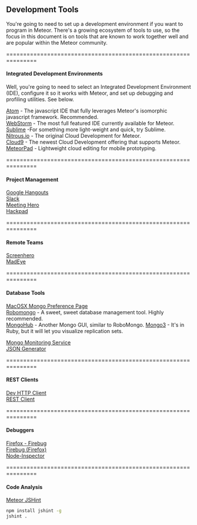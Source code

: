 ## Development Tools

You're going to need to set up a development environment if you want to program in Meteor.  There's a growing ecosystem of tools to use, so the focus in this document is on tools that are known to work together well and are popular within the Meteor community.   

===============================================================
#### Integrated Development Environments

Well, you're going to need to select an Integrated Development Environment (IDE), configure it so it works with Meteor, and set up debugging and profiling utilities.  See below.  

[Atom](http://www.atom.io) - The javascript IDE that fully leverages Meteor's isomorphic javascript framework.  Recommended.  
[WebStorm](http://www.jetbrains.com/webstorm/) - The most full featured IDE currently available for Meteor.    
[Sublime](http://www.sublimetext.com/) -For something more light-weight and quick, try Sublime.   
[Nitrous.io](https://www.nitrous.io/) - The original Cloud Development for Meteor.   
[Cloud9](https://c9.io/)  - The newest Cloud Development offering that supports Meteor.  
[MeteorPad](http://meteorpad.com/pad/J5Ls2Fc8imyXnz8yM)  - Lightweight cloud editing for mobile prototyping.  


===============================================================
#### Project Management   

[Google Hangouts](http://www.google.com/+/learnmore/hangouts/)  
[Slack](https://slack.com/)  
[Meeting Hero](http://www.meetinghero.com/)  
[Hackpad](https://hackpad.com)  

  
===============================================================
#### Remote Teams    

[Screenhero](http://screenhero.com/download.html?src=btn)      
[MadEye](http://madeye.io/get-started)  

===============================================================
#### Database Tools
[MacOSX Mongo Preference Page](http://blog.mongodb.org/post/28925264384/macosx-preferences-pane-for-mongodb)  
[Robomongo](http://robomongo.org/) - A sweet, sweet database management tool.  Highly recommended.   
[MongoHub](http://mongohub.todayclose.com/) - Another Mongo GUI, similar to RoboMongo.
[Mongo3](http://mongo3.com/) - It's in Ruby, but it will let you visualize replication sets.   

[Mongo Monitoring Service](https://mms.mongodb.com/setup)  
[JSON Generator](http://www.json-generator.com/)  
  
===============================================================
#### REST Clients  
[Dev HTTP Client](https://chrome.google.com/webstore/detail/dev-http-client/aejoelaoggembcahagimdiliamlcdmfm)      
[REST Client](https://chrome.google.com/webstore/detail/postman-rest-client/fdmmgilgnpjigdojojpjoooidkmcomcm/)      
  

===============================================================
#### Debuggers  
[Firefox - Firebug](https://getfirebug.com/)    
[Firebug (Firefox)](https://getfirebug.com/)   
[Node-Inspector](https://github.com/node-inspector/node-inspector)    
  

===============================================================
#### Code Analysis  

[Meteor JSHint](https://github.com/raix/Meteor-jshintrc)  

````sh
npm install jshint -g
jshint .
````
